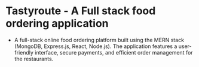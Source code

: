 # Tastyroute - A Full stack food ordering application

-   A full-stack online food ordering platform built using the MERN stack (MongoDB, Express.js, React, Node.js). The application features a user-friendly interface, secure payments, and efficient order management for the restaurants.
